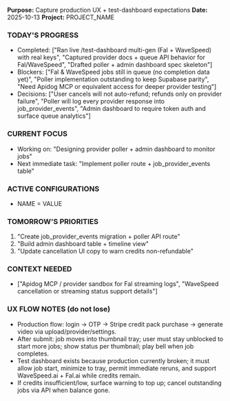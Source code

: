 **Purpose:** Capture production UX + test-dashboard expectations
**Date:** 2025-10-13
**Project:** PROJECT_NAME

### TODAY'S PROGRESS
- Completed: ["Ran live /test-dashboard multi-gen (Fal + WaveSpeed) with real keys", "Captured provider docs + queue API behavior for Fal/WaveSpeed", "Drafted poller + admin dashboard spec skeleton"]
- Blockers: ["Fal & WaveSpeed jobs still in queue (no completion data yet)", "Poller implementation outstanding to keep Supabase parity", "Need Apidog MCP or equivalent access for deeper provider testing"]
- Decisions: ["User cancels will not auto-refund; refunds only on provider failure", "Poller will log every provider response into job_provider_events", "Admin dashboard to require token auth and surface queue analytics"]

### CURRENT FOCUS
- Working on: "Designing provider poller + admin dashboard to monitor jobs"
- Next immediate task: "Implement poller route + job_provider_events table"

### ACTIVE CONFIGURATIONS
- NAME = VALUE

### TOMORROW'S PRIORITIES
1. "Create job_provider_events migration + poller API route"
2. "Build admin dashboard table + timeline view"
3. "Update cancellation UI copy to warn credits non-refundable"

### CONTEXT NEEDED
- ["Apidog MCP / provider sandbox for Fal streaming logs", "WaveSpeed cancellation or streaming status support details"]

### UX FLOW NOTES (do not lose)
- Production flow: login → OTP → Stripe credit pack purchase → generate video via upload/provider/settings.
- After submit: job moves into thumbnail tray; user must stay unblocked to start more jobs; show status per thumbnail; play bell when job completes.
- Test dashboard exists because production currently broken; it must allow job start, minimize to tray, permit immediate reruns, and support WaveSpeed.ai + Fal.ai while credits remain.
- If credits insufficient/low, surface warning to top up; cancel outstanding jobs via API when balance gone.
